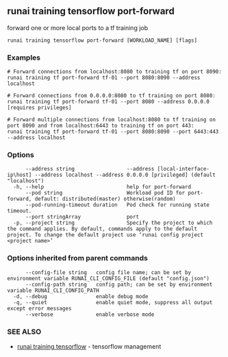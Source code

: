 ## runai training tensorflow port-forward

forward one or more local ports to a tf training job

```
runai training tensorflow port-forward [WORKLOAD_NAME] [flags]
```

### Examples

```
# Forward connections from localhost:8080 to training tf on port 8090:
runai training tf port-forward tf-01 --port 8080:8090 --address localhost

# Forward connections from 0.0.0.0:8080 to tf training on port 8080:
runai training tf port-forward tf-01 --port 8080 --address 0.0.0.0 [requires privileges]

# Forward multiple connections from localhost:8080 to tf training on port 8090 and from localhost:6443 to training tf on port 443:
runai training tf port-forward tf-01 --port 8080:8090 --port 6443:443 --address localhost
```

### Options

```
      --address string                 --address [local-interface-ip\host] --address localhost --address 0.0.0.0 [privileged] (default "localhost")
  -h, --help                           help for port-forward
      --pod string                     Workload pod ID for port-forward, default: distributed(master) otherwise(random)
      --pod-running-timeout duration   Pod check for running state timeout.
      --port stringArray               port
  -p, --project string                 Specify the project to which the command applies. By default, commands apply to the default project. To change the default project use ‘runai config project <project name>’
```

### Options inherited from parent commands

```
      --config-file string   config file name; can be set by environment variable RUNAI_CLI_CONFIG_FILE (default "config.json")
      --config-path string   config path; can be set by environment variable RUNAI_CLI_CONFIG_PATH
  -d, --debug                enable debug mode
  -q, --quiet                enable quiet mode, suppress all output except error messages
      --verbose              enable verbose mode
```

### SEE ALSO

* [runai training tensorflow](runai_training_tensorflow.md)	 - tensorflow management

